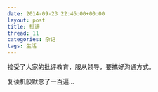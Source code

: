 ```yaml
---
date: 2014-09-23 22:46:00+00:00
layout: post
title: 批评
thread: 11
categories: 杂记
tags: 生活
---
```



接受了大家的批评教育，服从领导，要搞好沟通方式。

复读机般默念了一百遍...
